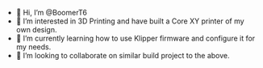 - 👋 Hi, I’m @BoomerT6
- 👀 I’m interested in 3D Printing and have built a Core XY printer of my own design.
- 🌱 I’m currently learning how to use Klipper firmware and configure it for my needs.
- 💞️ I’m looking to collaborate on similar build project to the above.


<!---
BoomerT6/BoomerT6 is a ✨ special ✨ repository because its `README.md` (this file) appears on your GitHub profile.
You can click the Preview link to take a look at your changes.
--->
